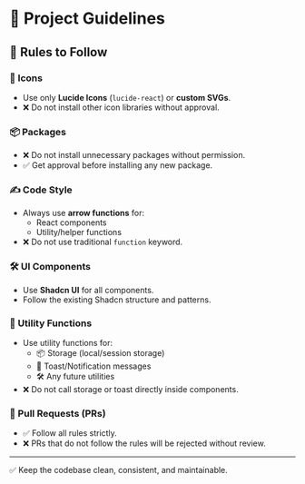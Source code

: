 # 📖 Project Guidelines

## 🚀 Rules to Follow

### 🎨 Icons

- Use only **Lucide Icons** (`lucide-react`) or **custom SVGs**.
- ❌ Do not install other icon libraries without approval.

### 📦 Packages

- ❌ Do not install unnecessary packages without permission.
- ✅ Get approval before installing any new package.

### ✍️ Code Style

- Always use **arrow functions** for:
  - React components
  - Utility/helper functions
- ❌ Do not use traditional `function` keyword.

### 🛠️ UI Components

- Use **Shadcn UI** for all components.
- Follow the existing Shadcn structure and patterns.

### 🧩 Utility Functions

- Use utility functions for:
  - 📦 Storage (local/session storage)
  - 🔔 Toast/Notification messages
  - 🛠️ Any future utilities
- ❌ Do not call storage or toast directly inside components.

### 📝 Pull Requests (PRs)

- ✅ Follow all rules strictly.
- ❌ PRs that do not follow the rules will be rejected without review.

---

✅ Keep the codebase clean, consistent, and maintainable.
